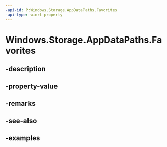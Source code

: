 ```yaml
---
-api-id: P:Windows.Storage.AppDataPaths.Favorites
-api-type: winrt property
---
```


<!-- Property syntax.
public string Favorites { get; }
-->

# Windows.Storage.AppDataPaths.Favorites

## -description

## -property-value

## -remarks

## -see-also

## -examples

